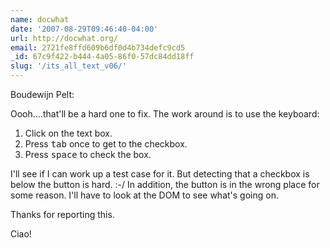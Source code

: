 ```yaml
---
name: docwhat
date: '2007-08-29T09:46:40-04:00'
url: http://docwhat.org/
email: 2721fe8ffd609b6df0d4b734defc9cd5
_id: 67c9f422-b444-4a05-86f0-57dc84dd18ff
slug: '/its_all_text_v06/'
---
```


Boudewijn Pelt:

Oooh....that'll be a hard one to fix. The work around is to use the keyboard:

<ol>
  <li>Click on the text box.</li>
  <li>Press <tt>tab</tt> once to get to the checkbox.</li>
  <li>Press <tt>space</tt> to check the box.</li>
</ol>

I'll see if I can work up a test case for it. But detecting that a checkbox is
below the button is hard. :-/ In addition, the button is in the wrong place
for some reason. I'll have to look at the DOM to see what's going on.

Thanks for reporting this.

Ciao!
